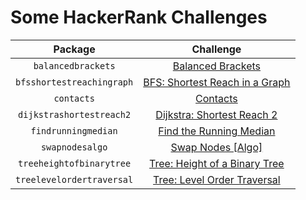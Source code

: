 # Some HackerRank Challenges

|          Package          |                                              Challenge                                              |
|:-------------------------:|:---------------------------------------------------------------------------------------------------:|
|    `balancedbrackets`     |            [Balanced Brackets](https://www.hackerrank.com/challenges/balanced-brackets)             |
| `bfsshortestreachingraph` |   [BFS: Shortest Reach in a Graph](https://www.hackerrank.com/challenges/ctci-bfs-shortest-reach)   |
|        `contacts`         |                     [Contacts](https://www.hackerrank.com/challenges/contacts)                      |
| `dijkstrashortestreach2`  |       [Dijkstra: Shortest Reach 2](https://www.hackerrank.com/challenges/dijkstrashortreach)        |
|    `findrunningmedian`    |      [Find the Running Median](https://www.hackerrank.com/challenges/find-the-running-median)       |
|      `swapnodesalgo`      |            [Swap Nodes \[Algo\]](https://www.hackerrank.com/challenges/swap-nodes-algo)             |
| `treeheightofbinarytree`  | [Tree: Height of a Binary Tree](https://www.hackerrank.com/challenges/tree-height-of-a-binary-tree) |
| `treelevelordertraversal` |   [Tree: Level Order Traversal](https://www.hackerrank.com/challenges/tree-level-order-traversal)   |
